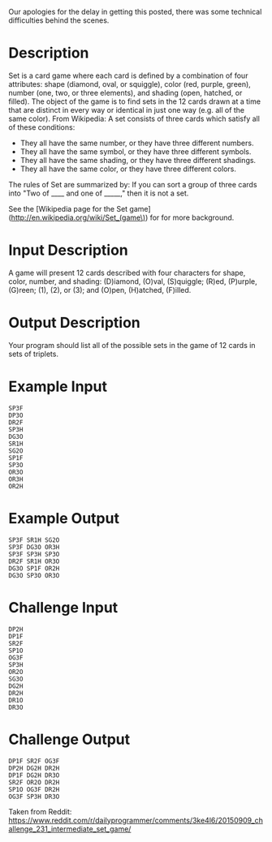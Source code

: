 Our apologies for the delay in getting this posted, there was some technical difficulties behind the scenes. 

# Description

Set is a card game where each card is defined by a combination of four attributes: shape (diamond, oval, or squiggle), color (red, purple, green), number (one, two, or three elements), and shading (open, hatched, or filled). The object of the game is to find sets in the 12 cards drawn at a time that are distinct in every way or identical in just one way (e.g. all of the same color). From Wikipedia: A set consists of three cards which satisfy all of these conditions:

* They all have the same number, or they have three different numbers.
* They all have the same symbol, or they have three different symbols.
* They all have the same shading, or they have three different shadings.
* They all have the same color, or they have three different colors.

The rules of Set are summarized by: If you can sort a group of three cards into "Two of ____ and one of _____," then it is not a set.

See the [Wikipedia page for the Set game](http://en.wikipedia.org/wiki/Set_(game\))
 for for more background. 

# Input Description

A game will present 12 cards described with four characters for shape, color, number, and shading: (D)iamond, (O)val, (S)quiggle; (R)ed, (P)urple, (G)reen; (1), (2), or (3); and (O)pen, (H)atched, (F)illed.

# Output Description

Your program should list all of the possible sets in the game of 12 cards in sets of triplets.

# Example Input

    SP3F
    DP3O
    DR2F
    SP3H
    DG3O
    SR1H
    SG2O
    SP1F
    SP3O
    OR3O
    OR3H
    OR2H

# Example Output

    SP3F SR1H SG2O
    SP3F DG3O OR3H
    SP3F SP3H SP3O
    DR2F SR1H OR3O
    DG3O SP1F OR2H
    DG3O SP3O OR3O

# Challenge Input

    DP2H
    DP1F
    SR2F
    SP1O
    OG3F
    SP3H
    OR2O
    SG3O
    DG2H
    DR2H
    DR1O
    DR3O

# Challenge Output

    DP1F SR2F OG3F
    DP2H DG2H DR2H 
    DP1F DG2H DR3O 
    SR2F OR2O DR2H 
    SP1O OG3F DR2H 
    OG3F SP3H DR3O


Taken from Reddit: https://www.reddit.com/r/dailyprogrammer/comments/3ke4l6/20150909_challenge_231_intermediate_set_game/
